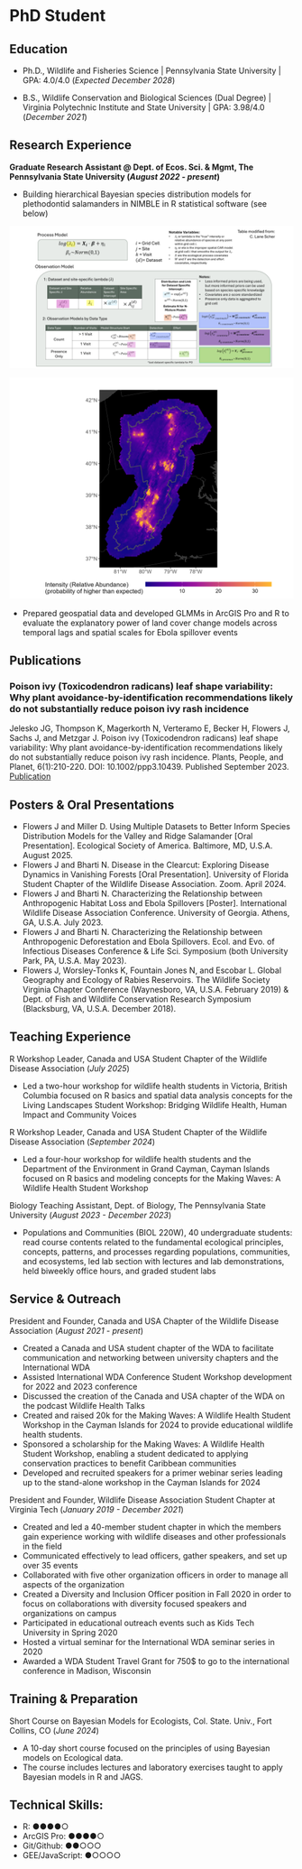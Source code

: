 # PhD Student

## Education
- Ph.D., Wildlife and Fisheries Science | Pennsylvania State University | GPA: 4.0/4.0 (_Expected December 2028_)
                           		
- B.S., Wildlife Conservation and Biological Sciences (Dual Degree) | Virginia Polytechnic Institute and State University | GPA: 3.98/4.0 (_December 2021_)

## Research Experience
**Graduate Research Assistant @ Dept. of Ecos. Sci. & Mgmt, The Pennsylvania State University (_August 2022 - present_)**
- Building hierarchical Bayesian species distribution models for plethodontid salamanders in NIMBLE in R statistical software (see below)

![iSDM Model Framework](/assets/img/Model_Framework_Visual.png)

![Relative Abundance of P. hoffmani](/assets/img/map-intensity-hitail-chain1.png)

- Prepared geospatial data and developed GLMMs in ArcGIS Pro and R to evaluate the explanatory power of land cover change models across temporal lags and spatial scales for Ebola spillover events

## Publications
### Poison ivy (Toxicodendron radicans) leaf shape variability: Why plant avoidance-by-identification recommendations likely do not substantially reduce poison ivy rash incidence
Jelesko JG, Thompson K, Magerkorth N, Verteramo E, Becker H, Flowers J, Sachs J, and Metzgar J. Poison ivy (Toxicodendron radicans) leaf shape variability: Why plant avoidance-by-identification recommendations likely do not substantially reduce poison ivy rash incidence. Plants, People, and Planet, 6(1):210-220. DOI: 10.1002/ppp3.10439. Published September 2023.
[Publication](https://doi.org/10.1002/ppp3.10439)


## Posters & Oral Presentations
- Flowers J and Miller D. Using Multiple Datasets to Better Inform Species Distribution Models for the Valley and Ridge Salamander [Oral Presentation]. Ecological Society of America. Baltimore, MD, U.S.A. August 2025.
- Flowers J and Bharti N. Disease in the Clearcut: Exploring Disease Dynamics in Vanishing Forests [Oral Presentation]. University of Florida Student Chapter of the Wildlife Disease Association. Zoom. April 2024.
- Flowers J and Bharti N. Characterizing the Relationship between Anthropogenic Habitat Loss and Ebola Spillovers [Poster]. International Wildlife Disease Association Conference. University of Georgia. Athens, GA, U.S.A. July 2023.
- Flowers J and Bharti N. Characterizing the Relationship between Anthropogenic Deforestation and Ebola Spillovers. Ecol. and Evo. of Infectious Diseases Conference & Life Sci. Symposium (both University Park, PA, U.S.A. May 2023). 
- Flowers J, Worsley-Tonks K, Fountain Jones N, and Escobar L. Global Geography and Ecology of Rabies Reservoirs. The Wildlife Society Virginia Chapter Conference (Waynesboro, VA, U.S.A. February 2019) & Dept. of Fish and Wildlife Conservation Research Symposium (Blacksburg, VA, U.S.A. December 2018).

## Teaching Experience

R Workshop Leader, Canada and USA Student Chapter of the Wildlife Disease Association (_July 2025_)
-	Led a two-hour workshop for wildlife health students in Victoria, British Columbia focused on R basics and spatial data analysis concepts for the Living Landscapes Student Workshop: Bridging Wildlife Health, Human Impact and Community Voices
  
R Workshop Leader, Canada and USA Student Chapter of the Wildlife Disease Association (_September 2024_)
-	Led a four-hour workshop for wildlife health students and the Department of the Environment in Grand Cayman, Cayman Islands focused on R basics and modeling concepts for the Making Waves: A Wildlife Health Student Workshop

Biology Teaching Assistant, Dept. of Biology, The Pennsylvania State University (_August 2023 - December 2023_)
-	Populations and Communities (BIOL 220W), 40 undergraduate students: read course contents related to the fundamental ecological principles, concepts, patterns, and processes regarding populations, communities, and ecosystems, led lab section with lectures and lab demonstrations, held biweekly office hours, and graded student labs 



## Service & Outreach
President and Founder, Canada and USA Chapter of the Wildlife Disease Association (_August 2021 - present_)
- Created a Canada and USA student chapter of the WDA to facilitate communication and networking between university chapters and the International WDA
-	Assisted International WDA Conference Student Workshop development for 2022 and 2023 conference
-	Discussed the creation of the Canada and USA chapter of the WDA on the podcast Wildlife Health Talks
-	Created and raised 20k for the Making Waves: A Wildlife Health Student Workshop in the Cayman Islands for 2024 to provide educational wildlife health students.
-	Sponsored a scholarship for the Making Waves: A Wildlife Health Student Workshop, enabling a student dedicated to applying conservation practices to benefit Caribbean communities
-	Developed and recruited speakers for a primer webinar series leading up to the stand-alone workshop in the Cayman Islands for 2024

President and Founder, Wildlife Disease Association Student Chapter at Virginia Tech (_January 2019 - December 2021_)
-	Created and led a 40-member student chapter in which the members gain experience working with wildlife diseases and other professionals in the field 
-	Communicated effectively to lead officers, gather speakers, and set up over 35 events
-	Collaborated with five other organization officers in order to manage all aspects of the organization
-	Created a Diversity and Inclusion Officer position in Fall 2020 in order to focus on collaborations with diversity focused speakers and organizations on campus 
-	Participated in educational outreach events such as Kids Tech University in Spring 2020 
-	Hosted a virtual seminar for the International WDA seminar series in 2020
-	Awarded a WDA Student Travel Grant for 750$ to go to the international conference in Madison, Wisconsin


## Training & Preparation
Short Course on Bayesian Models for Ecologists, Col. State. Univ., Fort Collins, CO (_June 2024_)     
-	A 10-day short course focused on the principles of using Bayesian models on Ecological data.
-	The course includes lectures and laboratory exercises taught to apply Bayesian models in R and JAGS.


## Technical Skills:
- R: ●●●●○
- ArcGIS Pro: ●●●●○
- Git/Github: ●●○○○
- GEE/JavaScript: ●○○○○

